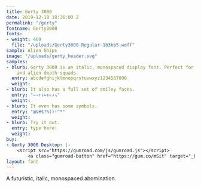 ```yaml
---
title: Gerty 3000
date: 2019-12-18 18:36:00 Z
permalink: "/gerty"
fontname: Gerty3000
fonts:
- weight: 400
  file: "/uploads/Gerty3000-Regular-1b3bb5.woff"
sample: Alien Ships
image: "/uploads/gerty_header.svg"
samples:
- blurb: Gerty 3000 is an italic, monospaced display font. Perfect for evil robots
    and alien death squads.
  entry: abcdefghijklmnopqrstuvwxyz1234567890
  weight: 
- blurb: It also has a full set of smiley faces.
  entry: "←→↑↓↔↕↖↗↘"
  weight: 
- blurb: It even has some symbols.
  entry: "@&#$?%()!^*"
  weight: 
- blurb: Try it out.
  entry: type here!
  weight: 
buy:
- Gerty 3000 Desktop: |-
    <script src="https://gumroad.com/js/gumroad.js"></script>
        <a class="gumroad-button" href="https://gum.co/mSit" target="_blank">$5.00 | Buy Now</a>
layout: font
---
```


A futuristic, italic, monospaced abomination.